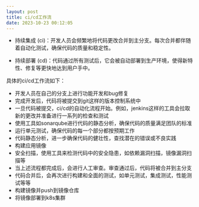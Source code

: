```yaml
---
layout: post
title: ci/cd工作流
date: 2023-10-23 00:12:05
---
```


- 持续集成 (ci)：开发人员会频繁地将代码更改合并到主分支。每次合并都伴随着自动化测试，确保代码的质量和稳定性。

- 持续部署 (cd)：代码通过所有测试后，它会被自动部署到生产环境，使得新特性、修复等更快地达到用户手中。

具体的ci/cd工作流如下：

- 开发人员在自己的分支上进行功能开发和bug修复
- 完成开发后，代码将被提交到git这样的版本控制系统中
- 一旦代码被提交，ci/cd的自动化流程开始。例如，jenkins这样的工具会拉取新的更改并准备进行一系列的检查和测试
- 使用工具如sonarqube进行代码的静态分析，确保代码的质量满足团队的标准
- 运行单元测试，确保代码的每一个部分都按预期工作
- 代码静态分析，进一步确保代码的健壮性，查找潜在的错误或不良实践
- 构建应用镜像
- 安全扫描，使用工具来检测代码中的安全隐患，如依赖漏洞扫描，镜像漏洞扫描等
- 当上述流程都完成后，会进行人工审查。审查通过后，代码将被合并到主分支
- 代码合并后，会再次进行构建和全面的测试，如单元测试，集成测试，性能测试等等
- 构建镜像并push到镜像仓库
- 将镜像部署到k8s集群
